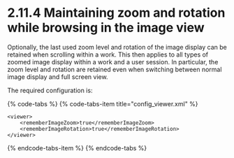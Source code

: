 # 2.11.4 Maintaining zoom and rotation while browsing in the image view

Optionally, the last used zoom level and rotation of the image display can be retained when scrolling within a work. This then applies to all types of zoomed image display within a work and a user session. In particular, the zoom level and rotation are retained even when switching between normal image display and full screen view. 

The required configuration is:

{% code-tabs %}
{% code-tabs-item title="config\_viewer.xml" %}
```markup
<viewer>
    <rememberImageZoom>true</rememberImageZoom>
    <rememberImageRotation>true</rememberImageRotation>
</viewer>
```
{% endcode-tabs-item %}
{% endcode-tabs %}

